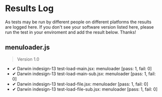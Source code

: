 # Results Log

As tests may be run by different people on different platforms the results are logged here. If you don't see your software version listed here, please run the test in your enviroment and add the result below. Thanks!

## menuloader.js

> Version 1.0

- ✔ Darwin indesign-13 test-load-main.jsx: menuloader [pass: 1, fail: 0]
- ✔ Darwin indesign-13 test-load-main-sub.jsx: menuloader [pass: 1, fail: 0]
- ✔ Darwin indesign-13 test-load-file.jsx: menuloader [pass: 1, fail: 0]
- ✔ Darwin indesign-13 test-load-file-sub.jsx: menuloader [pass: 1, fail: 0]
